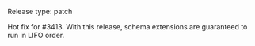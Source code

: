 Release type: patch

Hot fix for #3413.
With this release, schema extensions are guaranteed to run in LIFO order.
